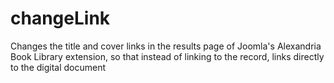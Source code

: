 # changeLink
Changes the title and cover links in the results page of Joomla's Alexandria Book Library extension, so that instead of linking to the record, links directly to the digital document
